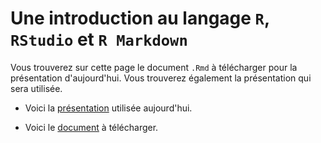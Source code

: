 # Une introduction au langage `R`, `RStudio` et `R Markdown`

Vous trouverez sur cette page le document `.Rmd` à télécharger pour la présentation d'aujourd'hui. Vous trouverez également la présentation qui sera utilisée.

- Voici la [présentation](https://rawgit.com/desautm/R_RStudio_RMarkdown/master/slides_presentation_r.html) utilisée aujourd'hui.

- Voici le [document](https://raw.githubusercontent.com/desautm/R_RStudio_RMarkdown/master/presentation_r.Rmd) à télécharger.